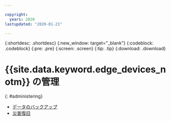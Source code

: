 ```yaml
---

copyright:
  years: 2020
lastupdated: "2020-01-21"

---
```


{:shortdesc: .shortdesc}
{:new_window: target="_blank"}
{:codeblock: .codeblock}
{:pre: .pre}
{:screen: .screen}
{:tip: .tip}
{:download: .download}

# {{site.data.keyword.edge_devices_notm}} の管理
{: #administering}

* [データのバックアップ](../user_management/data_backup.md)
* [災害復旧](../user_management/disaster_recovery.md)
